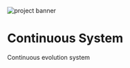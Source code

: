 ![project banner](https://project-banner.phamn23.repl.co/?title=Continuous%20System&description=Continuous%20evolution%20system)

# Continuous System
Continuous evolution system